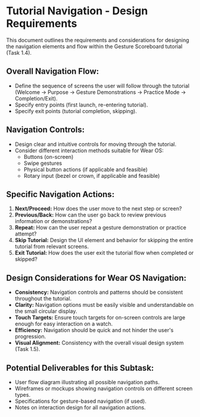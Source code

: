 # Tutorial Navigation - Design Requirements

This document outlines the requirements and considerations for designing the navigation elements and flow within the Gesture Scoreboard tutorial (Task 1.4).

## Overall Navigation Flow:

*   Define the sequence of screens the user will follow through the tutorial (Welcome -> Purpose -> Gesture Demonstrations -> Practice Mode -> Completion/Exit).
*   Specify entry points (first launch, re-entering tutorial).
*   Specify exit points (tutorial completion, skipping).

## Navigation Controls:

*   Design clear and intuitive controls for moving through the tutorial.
*   Consider different interaction methods suitable for Wear OS:
    *   Buttons (on-screen)
    *   Swipe gestures
    *   Physical button actions (if applicable and feasible)
    *   Rotary input (bezel or crown, if applicable and feasible)

## Specific Navigation Actions:

1.  **Next/Proceed:** How does the user move to the next step or screen?
2.  **Previous/Back:** How can the user go back to review previous information or demonstrations?
3.  **Repeat:** How can the user repeat a gesture demonstration or practice attempt?
4.  **Skip Tutorial:** Design the UI element and behavior for skipping the entire tutorial from relevant screens.
5.  **Exit Tutorial:** How does the user exit the tutorial flow when completed or skipped?

## Design Considerations for Wear OS Navigation:

*   **Consistency:** Navigation controls and patterns should be consistent throughout the tutorial.
*   **Clarity:** Navigation options must be easily visible and understandable on the small circular display.
*   **Touch Targets:** Ensure touch targets for on-screen controls are large enough for easy interaction on a watch.
*   **Efficiency:** Navigation should be quick and not hinder the user's progression.
*   **Visual Alignment:** Consistency with the overall visual design system (Task 1.5).

## Potential Deliverables for this Subtask:

*   User flow diagram illustrating all possible navigation paths.
*   Wireframes or mockups showing navigation controls on different screen types.
*   Specifications for gesture-based navigation (if used).
*   Notes on interaction design for all navigation actions. 